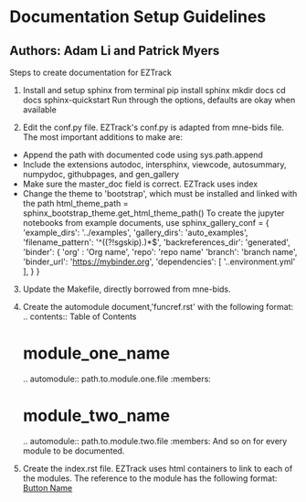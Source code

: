 # Documentation Setup Guidelines

## Authors: Adam Li and Patrick Myers

Steps to create documentation for EZTrack

1. Install and setup sphinx from terminal
    pip install sphinx
    mkdir docs
    cd docs
    sphinx-quickstart
Run through the options, defaults are okay when available

2. Edit the conf.py file. EZTrack's conf.py is adapted from mne-bids file.
The most important additions to make are:
- Append the path with documented code using sys.path.append
- Include the extensions autodoc, intersphinx, viewcode, autosummary, numpydoc,
  githubpages, and gen\_gallery
- Make sure the master\_doc field is correct. EZTrack uses index
- Change the theme to 'bootstrap', which must be installed and linked with the
  path 
    html_theme_path = sphinx_bootstrap_theme.get_html_theme_path()
To create the jupyter notebooks from example documents, use
    sphinx_gallery_conf = {
        'example_dirs': '../examples',
        'gallery_dirs': 'auto_examples',
        'filename_pattern': '^((?!sgskip).)*$',
        'backreferences_dir': 'generated',
        'binder': {
            'org' : 'Org name',
            'repo': 'repo name'
            'branch': 'branch name',
            'binder_url': 'https://mybinder.org',
            'dependencies': [
                '..environment.yml'
            ],
         }
     }
3. Update the Makefile, directly borrowed from mne-bids.

4. Create the automodule document,'funcref.rst' with the following format:
    .. contents:: Table of Contents

    module_one_name
    ======================
    .. automodule:: path.to.module.one.file
        :members:

    module_two_name
    ======================
    .. automodule:: path.to.module.two.file
        :members:
And so on for every module to be documented.

5. Create the index.rst file.
EZTrack uses html containers to link to each of the modules. The reference 
to the module has the following format:
    <a href="path/to/funcref.html#module-path.to.module.file">Button Name</a>



